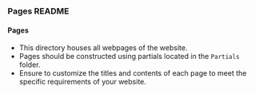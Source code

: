 ### Pages README

#### Pages

- This directory houses all webpages of the website.
- Pages should be constructed using partials located in the `Partials` folder.
- Ensure to customize the titles and contents of each page to meet the specific requirements of your website.
